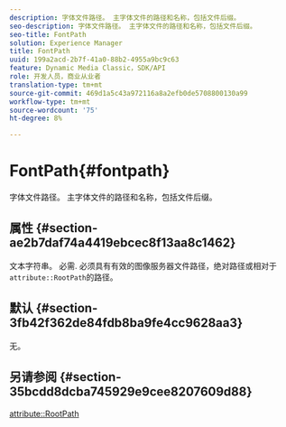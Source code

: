 ```yaml
---
description: 字体文件路径。 主字体文件的路径和名称，包括文件后缀。
seo-description: 字体文件路径。 主字体文件的路径和名称，包括文件后缀。
seo-title: FontPath
solution: Experience Manager
title: FontPath
uuid: 199a2acd-2b7f-41a0-88b2-4955a9bc9c63
feature: Dynamic Media Classic，SDK/API
role: 开发人员，商业从业者
translation-type: tm+mt
source-git-commit: 469d1a5c43a972116a8a2efb0de5708800130a99
workflow-type: tm+mt
source-wordcount: '75'
ht-degree: 8%

---
```



# FontPath{#fontpath}

字体文件路径。 主字体文件的路径和名称，包括文件后缀。

## 属性 {#section-ae2b7daf74a4419ebcec8f13aa8c1462}

文本字符串。 必需. 必须具有有效的图像服务器文件路径，绝对路径或相对于`attribute::RootPath`的路径。

## 默认 {#section-3fb42f362de84fdb8ba9fe4cc9628aa3}

无。

## 另请参阅 {#section-35bcdd8dcba745929e9cee8207609d88}

[attribute::RootPath](/help/aem-is-ir-api/is-api/image-catalog/image-serving-api-ref/c-image-catalog-reference/c-attributes-reference/r-rootpath.md)
